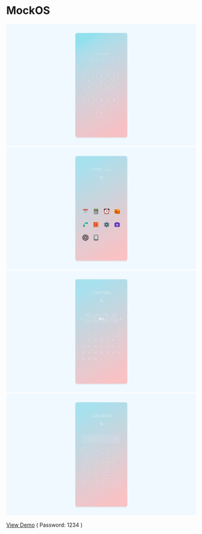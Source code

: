 # MockOS
[![Screenshot](screenshot.png?raw=true)](https://mockos.vercel.app)
[![Screenshot](./screenshots/screenshot_1.png?raw=true)](https://mockos.vercel.app)
[![Screenshot](./screenshots/screenshot_2.png?raw=true)](https://mockos.vercel.app)
[![Screenshot](./screenshots/screenshot_3.png?raw=true)](https://mockos.vercel.app)

[View Demo](https://mockos.vercel.app) ( Password: 1234 )